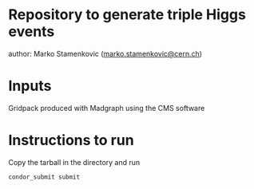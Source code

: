 # Repository to generate triple Higgs events
author: Marko Stamenkovic (marko.stamenkovic@cern.ch)

# Inputs
Gridpack produced with Madgraph using the CMS software

# Instructions to run 
Copy the tarball in the directory and run 

```
condor_submit submit
```
